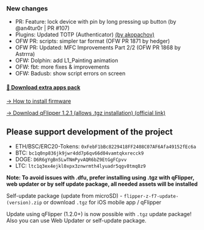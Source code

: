 ### New changes
* PR: Feature: lock device with pin by long pressing up button (by @an4tur0r | PR #107)
* Plugins: Updated TOTP (Authenticator) [(by akopachov)](https://github.com/akopachov/flipper-zero_authenticator)
* OFW PR: scripts: simpler tar format (OFW PR 1871 by hedger)
* OFW PR: Updated: MFC Improvements Part 2/2 (OFW PR 1868 by Astrrra)
* OFW: Dolphin: add L1_Painting animation
* OFW: fbt: more fixes & improvements 
* OFW: Badusb: show script errors on screen

#### [🎲 Download extra apps pack](https://download-directory.github.io/?url=https://github.com/UberGuidoZ/Flipper/tree/main/Applications/Unleashed)

[-> How to install firmware](https://github.com/DarkFlippers/unleashed-firmware/blob/dev/documentation/HowToInstall.md)

[-> Download qFlipper 1.2.1 (allows .tgz installation) (official link)](https://update.flipperzero.one/builds/qFlipper/1.2.1/)

## Please support development of the project
* ETH/BSC/ERC20-Tokens: `0xFebF1bBc8229418FF2408C07AF6Afa49152fEc6a`
* BTC: `bc1q0np836jk9jwr4dd7p6qv66d04vamtqkxrecck9`
* DOGE: `D6R6gYgBn5LwTNmPyvAQR6bZ9EtGgFCpvv`
* LTC: `ltc1q3ex4ejkl0xpx3znwrmth4lyuadr5qgv8tmq8z9`

**Note: To avoid issues with .dfu, prefer installing using .tgz with qFlipper, web updater or by self update package, all needed assets will be installed**

Self-update package (update from microSD) - `flipper-z-f7-update-(version).zip` or download `.tgz` for iOS mobile app / qFlipper

Update using qFlipper (1.2.0+) is now possible with `.tgz` update package! Also you can use Web Updater or self-update package.

